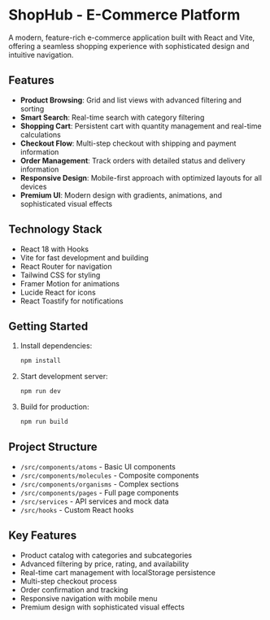 # ShopHub - E-Commerce Platform

A modern, feature-rich e-commerce application built with React and Vite, offering a seamless shopping experience with sophisticated design and intuitive navigation.

## Features

- **Product Browsing**: Grid and list views with advanced filtering and sorting
- **Smart Search**: Real-time search with category filtering
- **Shopping Cart**: Persistent cart with quantity management and real-time calculations
- **Checkout Flow**: Multi-step checkout with shipping and payment information
- **Order Management**: Track orders with detailed status and delivery information
- **Responsive Design**: Mobile-first approach with optimized layouts for all devices
- **Premium UI**: Modern design with gradients, animations, and sophisticated visual effects

## Technology Stack

- React 18 with Hooks
- Vite for fast development and building
- React Router for navigation
- Tailwind CSS for styling
- Framer Motion for animations
- Lucide React for icons
- React Toastify for notifications

## Getting Started

1. Install dependencies:
   ```bash
   npm install
   ```

2. Start development server:
   ```bash
   npm run dev
   ```

3. Build for production:
   ```bash
   npm run build
   ```

## Project Structure

- `/src/components/atoms` - Basic UI components
- `/src/components/molecules` - Composite components
- `/src/components/organisms` - Complex sections
- `/src/components/pages` - Full page components
- `/src/services` - API services and mock data
- `/src/hooks` - Custom React hooks

## Key Features

- Product catalog with categories and subcategories
- Advanced filtering by price, rating, and availability
- Real-time cart management with localStorage persistence
- Multi-step checkout process
- Order confirmation and tracking
- Responsive navigation with mobile menu
- Premium design with sophisticated visual effects